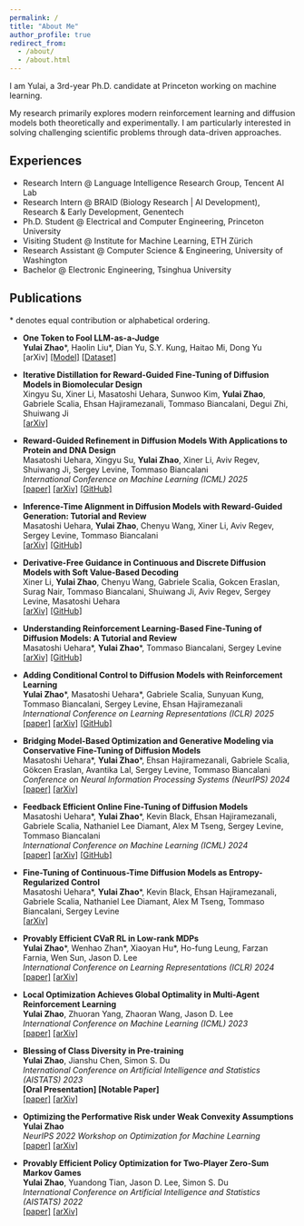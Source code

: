 ```yaml
---
permalink: /
title: "About Me"
author_profile: true
redirect_from: 
  - /about/
  - /about.html
---
```


I am Yulai, a 3rd-year Ph.D. candidate at Princeton working on machine learning.  
<!-- For more details about my academic background, please visit my [[departmental page]](https://ece.princeton.edu/people/yulai-zhao).   -->

My research primarily explores modern reinforcement learning and diffusion models both theoretically and experimentally. I am particularly interested in solving challenging scientific problems through data-driven approaches.

## Experiences

- Research Intern @ Language Intelligence Research Group, Tencent AI Lab
- Research Intern @ BRAID (Biology Research \| AI Development), Research & Early Development, Genentech  
- Ph.D. Student @ Electrical and Computer Engineering, Princeton University
- Visiting Student @ Institute for Machine Learning, ETH Zürich
- Research Assistant @ Computer Science & Engineering, University of Washington
- Bachelor @ Electronic Engineering, Tsinghua University

## Publications

\* denotes equal contribution or alphabetical ordering.

- **One Token to Fool LLM-as-a-Judge**  
  **Yulai Zhao**\*, Haolin Liu\*, Dian Yu, S.Y. Kung, Haitao Mi, Dong Yu  
   [arXiv] [[Model]](https://huggingface.co/sarosavo/Master-RM) [[Dataset]](https://huggingface.co/datasets/sarosavo/Master-RM)

- **Iterative Distillation for Reward-Guided Fine-Tuning of Diffusion Models in Biomolecular Design**  
  Xingyu Su, Xiner Li, Masatoshi Uehara, Sunwoo Kim, **Yulai Zhao**, Gabriele Scalia, Ehsan Hajiramezanali, Tommaso Biancalani, Degui Zhi, Shuiwang Ji  
  [[arXiv]](https://arxiv.org/abs/2507.00445)

- **Reward-Guided Refinement in Diffusion Models With Applications to Protein and DNA Design**  
  Masatoshi Uehara, Xingyu Su, **Yulai Zhao**, Xiner Li, Aviv Regev, Shuiwang Ji, Sergey Levine, Tommaso Biancalani  
  *International Conference on Machine Learning (ICML) 2025*  
  [[paper]](https://openreview.net/forum?id=9qzpNSTUYp) [[arXiv]](https://arxiv.org/abs/2502.14944) [[GitHub]](https://github.com/masa-ue/ProDifEvo-Refinement)

- **Inference-Time Alignment in Diffusion Models with Reward-Guided Generation: Tutorial and Review**  
  Masatoshi Uehara, **Yulai Zhao**, Chenyu Wang, Xiner Li, Aviv Regev, Sergey Levine, Tommaso Biancalani  
  [[arXiv]](https://arxiv.org/abs/2501.09685) [[GitHub]](https://github.com/masa-ue/AlignInversePro)

- **Derivative-Free Guidance in Continuous and Discrete Diffusion Models with Soft Value-Based Decoding**  
  Xiner Li, **Yulai Zhao**, Chenyu Wang, Gabriele Scalia, Gokcen Eraslan, Surag Nair, Tommaso Biancalani, Shuiwang Ji, Aviv Regev, Sergey Levine, Masatoshi Uehara  
  [[arXiv]](https://arxiv.org/abs/2408.08252) [[GitHub]](https://github.com/masa-ue/SVDD)

- **Understanding Reinforcement Learning-Based Fine-Tuning of Diffusion Models: A Tutorial and Review**  
  Masatoshi Uehara\*, **Yulai Zhao**\*, Tommaso Biancalani, Sergey Levine  
  [[arXiv]](https://arxiv.org/abs/2407.13734) [[GitHub]](https://github.com/masa-ue/RLfinetuning_Diffusion_Bioseq)

- **Adding Conditional Control to Diffusion Models with Reinforcement Learning**  
  **Yulai Zhao**\*, Masatoshi Uehara\*, Gabriele Scalia, Sunyuan Kung, Tommaso Biancalani, Sergey Levine, Ehsan Hajiramezanali  
  *International Conference on Learning Representations (ICLR) 2025*  
  [[paper]](https://openreview.net/forum?id=svp1EBA6hA) [[arXiv]](https://arxiv.org/abs/2406.12120) [[GitHub]](https://github.com/zhaoyl18/CTRL)

- **Bridging Model-Based Optimization and Generative Modeling via Conservative Fine-Tuning of Diffusion Models**  
  Masatoshi Uehara\*, **Yulai Zhao**\*, Ehsan Hajiramezanali, Gabriele Scalia, Gökcen Eraslan, Avantika Lal, Sergey Levine, Tommaso Biancalani  
  *Conference on Neural Information Processing Systems (NeurIPS) 2024*  
  [[paper]](https://proceedings.neurips.cc/paper_files/paper/2024/hash/e68274fc4f158dbcbd4dddc672f7ee9c-Abstract-Conference.html) [[arXiv]](https://arxiv.org/abs/2405.19673)  

- **Feedback Efficient Online Fine-Tuning of Diffusion Models**  
  Masatoshi Uehara\*, **Yulai Zhao**\*, Kevin Black, Ehsan Hajiramezanali, Gabriele Scalia, Nathaniel Lee Diamant, Alex M Tseng, Sergey Levine, Tommaso Biancalani  
  *International Conference on Machine Learning (ICML) 2024*  
  [[paper]](https://proceedings.mlr.press/v235/uehara24a.html) [[arXiv]](https://arxiv.org/abs/2402.16359) [[GitHub]](https://github.com/zhaoyl18/SEIKO)

- **Fine-Tuning of Continuous-Time Diffusion Models as Entropy-Regularized Control**  
  Masatoshi Uehara\*, **Yulai Zhao**\*, Kevin Black, Ehsan Hajiramezanali, Gabriele Scalia, Nathaniel Lee Diamant, Alex M Tseng, Tommaso Biancalani, Sergey Levine  
  [[arXiv]](https://arxiv.org/abs/2402.15194)  

- **Provably Efficient CVaR RL in Low-rank MDPs**  
  **Yulai Zhao**\*, Wenhao Zhan\*, Xiaoyan Hu\*, Ho-fung Leung, Farzan Farnia, Wen Sun, Jason D. Lee  
  *International Conference on Learning Representations (ICLR) 2024*  
  [[paper]](https://openreview.net/forum?id=9x6yrFAPnx) [[arXiv]](https://arxiv.org/abs/2311.11965)  

- **Local Optimization Achieves Global Optimality in Multi-Agent Reinforcement Learning**  
  **Yulai Zhao**, Zhuoran Yang, Zhaoran Wang, Jason D. Lee  
  *International Conference on Machine Learning (ICML) 2023*  
  [[paper]](https://proceedings.mlr.press/v202/zhao23j.html) [[arXiv]](https://arxiv.org/abs/2305.04819)  

- **Blessing of Class Diversity in Pre-training**  
  **Yulai Zhao**, Jianshu Chen, Simon S. Du  
  *International Conference on Artificial Intelligence and Statistics (AISTATS) 2023*  
  **[Oral Presentation] [Notable Paper]**  
  [[paper]](https://proceedings.mlr.press/v206/zhao23a.html) [[arXiv]](https://arxiv.org/abs/2209.03447)  

- **Optimizing the Performative Risk under Weak Convexity Assumptions**  
  **Yulai Zhao**  
  *NeurIPS 2022 Workshop on Optimization for Machine Learning*  
  [[paper]](https://openreview.net/forum?id=Ut_vApkulkk) [[arXiv]](https://arxiv.org/abs/2209.00771)

- **Provably Efficient Policy Optimization for Two-Player Zero-Sum Markov Games**  
  **Yulai Zhao**, Yuandong Tian, Jason D. Lee, Simon S. Du  
  *International Conference on Artificial Intelligence and Statistics (AISTATS) 2022*  
  [[paper]](https://proceedings.mlr.press/v151/zhao22b.html) [[arXiv]](https://arxiv.org/abs/2102.08903)  
  